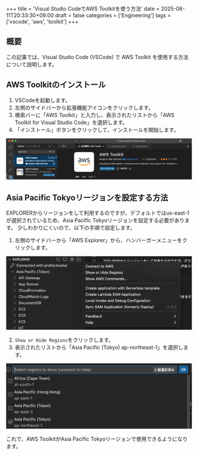 +++
title = 'Visual Studio CodeでAWS Toolkitを使う方法'
date = 2025-08-11T20:33:30+09:00
draft = false
categories = ['Engineering']
tags = ['vscode', 'aws', 'toolkit']
+++

## 概要
この記事では、Visual Studio Code (VSCode) で AWS Toolkit を使用する方法について説明します。

## AWS Toolkitのインストール

1. VSCodeを起動します。
2. 左側のサイドバーから拡張機能アイコンをクリックします。
3. 検索バーに「AWS Toolkit」と入力し、表示されたリストから「AWS Toolkit for Visual Studio Code」を選択します。
4. 「インストール」ボタンをクリックして、インストールを開始します。

![AWS Toolkit Installation](image.png)

## Asia Pacific Tokyoリージョンを設定する方法

EXPLORERからリージョンをして利用するのですが、デフォルトではus-east-1が選択されているため、Asia Pacific Tokyoリージョンを設定する必要があります。
少しわかりにくいので、以下の手順で設定します。

1. 左側のサイドバーから「AWS Explorer」から、ハンバーガーメニューをクリックします。

![AWS Explorer](image-1.png)

2. `Show or Hide Regions`をクリックします。
3. 表示されたリストから「Asia Pacific (Tokyo) ap-northeast-1」を選択します。

![AWS Explorer](image-2.png)

これで、AWS ToolkitがAsia Pacific Tokyoリージョンで使用できるようになります。
